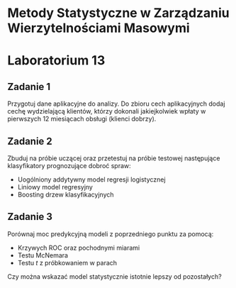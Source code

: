 
# Metody Statystyczne w Zarządzaniu Wierzytelnościami Masowymi
# Laboratorium 13


## Zadanie 1

Przygotuj dane aplikacyjne do analizy. Do zbioru cech aplikacyjnych dodaj cechę wydzielającą klientów, którzy dokonali jakiejkolwiek wpłaty w pierwszych 12 miesiącach obsługi (klienci dobrzy). 

## Zadanie 2

Zbuduj na próbie uczącej oraz przetestuj na próbie testowej następujące klasyfikatory prognozujące dobroć spraw:

* Uogólniony addytywny model regresji logistycznej
* Liniowy model regresyjny
* Boosting drzew klasyfikacyjnych

## Zadanie 3

Porównaj moc predykcyjną modeli z poprzedniego punktu za pomocą:

*	Krzywych ROC oraz pochodnymi miarami 
*	Testu McNemara
* Testu *t* z próbkowaniem w parach

Czy można wskazać model statystycznie istotnie lepszy od pozostałych?
